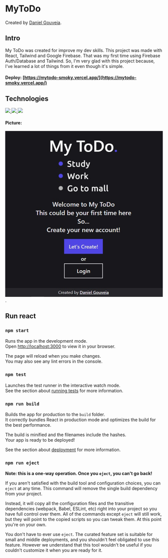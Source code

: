 # MyToDo

Created by [Daniel Gouveia](https://www.linkedin.com/in/daniel-barbosa-425036220/).

## Intro

My ToDo was created for improve my dev skills.
This project was made with React, Tailwind and Google Firebase.
That was my first time using Firebase Auth/Database and Tailwind.
So, I'm very glad with this project because, I've learned a lot of things
from it even though it's simple.

#### Deploy: [https://mytodo-smoky.vercel.app/](https://mytodo-smoky.vercel.app/)

## Technologies

  <a href="https://github.com/DanielGouveiah">
    <img src="https://skills.thijs.gg/icons?i=react"/>
  </a>

  <a href="https://github.com/DanielGouveiah">
    <img src="https://skills.thijs.gg/icons?i=firebase"/>
  </a>

  <a href="https://github.com/DanielGouveiah">
    <img src="https://skills.thijs.gg/icons?i=tailwind"/>
  </a>

#### Picture:

![My ToDo picture](./project-img.jpg "My ToDo picture").

## Run react

### `npm start`

Runs the app in the development mode.\
Open [http://localhost:3000](http://localhost:3000) to view it in your browser.

The page will reload when you make changes.\
You may also see any lint errors in the console.

### `npm test`

Launches the test runner in the interactive watch mode.\
See the section about [running tests](https://facebook.github.io/create-react-app/docs/running-tests) for more information.

### `npm run build`

Builds the app for production to the `build` folder.\
It correctly bundles React in production mode and optimizes the build for the best performance.

The build is minified and the filenames include the hashes.\
Your app is ready to be deployed!

See the section about [deployment](https://facebook.github.io/create-react-app/docs/deployment) for more information.

### `npm run eject`

**Note: this is a one-way operation. Once you `eject`, you can't go back!**

If you aren't satisfied with the build tool and configuration choices, you can `eject` at any time. This command will remove the single build dependency from your project.

Instead, it will copy all the configuration files and the transitive dependencies (webpack, Babel, ESLint, etc) right into your project so you have full control over them. All of the commands except `eject` will still work, but they will point to the copied scripts so you can tweak them. At this point you're on your own.

You don't have to ever use `eject`. The curated feature set is suitable for small and middle deployments, and you shouldn't feel obligated to use this feature. However we understand that this tool wouldn't be useful if you couldn't customize it when you are ready for it.

